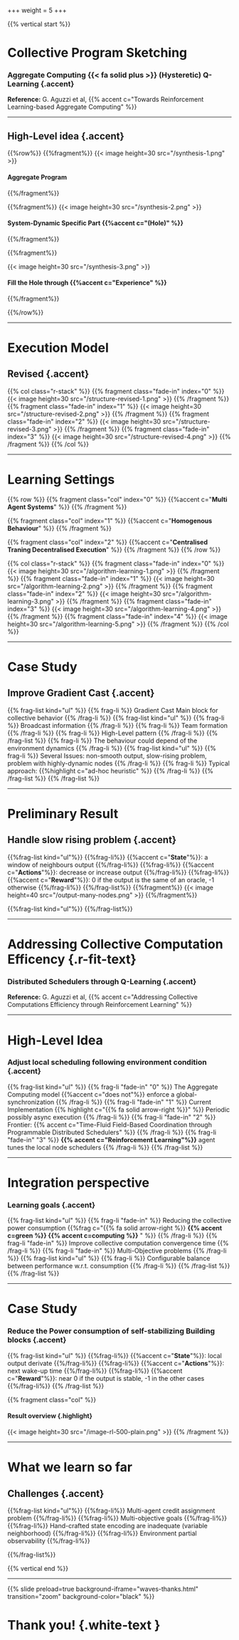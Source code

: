 +++
weight = 5
+++

{{% vertical start %}}

# Collective Program Sketching
### Aggregate Computing {{< fa solid plus >}} (Hysteretic) Q-Learning {.accent} 

**Reference:** G. Aguzzi et al, {{% accent c="Towards Reinforcement Learning-based Aggregate Computing" %}}

---

## High-Level idea {.accent}

{{%row%}}
{{%fragment%}}
{{< image height=30 src="/synthesis-1.png"  >}}
#### Aggregate Program
{{%/fragment%}}

{{%fragment%}}
{{< image height=30 src="/synthesis-2.png"  >}}
#### System-Dynamic Specific Part {{%accent c="(Hole)" %}}
{{%/fragment%}}

{{%fragment%}}

{{< image height=30 src="/synthesis-3.png"  >}}
#### Fill the Hole through {{%accent c="Experience" %}}
{{%/fragment%}}

{{%/row%}}

---

# Execution Model
## Revised {.accent}

{{% col class="r-stack" %}}
{{% fragment class="fade-in" index="0" %}}
{{< image height=30 src="/structure-revised-1.png" >}} 
{{% /fragment %}}
{{% fragment class="fade-in" index="1" %}}
{{< image height=30 src="/structure-revised-2.png" >}}
{{% /fragment %}}
{{% fragment class="fade-in" index="2" %}}
{{< image height=30 src="/structure-revised-3.png" >}}
{{% /fragment %}}
{{% fragment class="fade-in" index="3" %}}
{{< image height=30 src="/structure-revised-4.png" >}}
{{% /fragment %}}
{{% /col %}}

---

# Learning Settings

{{% row %}}
{{% fragment class="col" index="0" %}}
{{%accent c="**Multi Agent Systems**" %}}
{{% /fragment %}}

{{% fragment class="col" index="1" %}}
{{%accent c="**Homogenous Behaviour**" %}}
{{% /fragment %}}

{{% fragment class="col" index="2" %}}
{{%accent c="**Centralised Traning Decentralised Execution**" %}}
{{% /fragment %}}
{{% /row %}}

{{% col class="r-stack" %}}
{{% fragment class="fade-in" index="0" %}}
{{< image height=30 src="/algorithm-learning-1.png" >}} 
{{% /fragment %}}
{{% fragment class="fade-in" index="1" %}}
{{< image height=30 src="/algorithm-learning-2.png" >}} 
{{% /fragment %}}
{{% fragment class="fade-in" index="2" %}}
{{< image height=30 src="/algorithm-learning-3.png" >}} 
{{% /fragment %}}
{{% fragment class="fade-in" index="3" %}}
{{< image height=30 src="/algorithm-learning-4.png" >}} 
{{% /fragment %}}
{{% fragment class="fade-in" index="4" %}}
{{< image height=30 src="/algorithm-learning-5.png" >}} 
{{% /fragment %}}
{{% /col %}}

---

# Case Study
## Improve Gradient Cast {.accent}

{{% frag-list kind="ul" %}}
{{% frag-li %}} Gradient Cast Main block for collective behavior {{% /frag-li %}}
{{% frag-list kind="ul" %}}
{{% frag-li %}} Broadcast information {{% /frag-li %}}
{{% frag-li %}} Team formation {{% /frag-li %}}
{{% frag-li %}} High-Level pattern {{% /frag-li %}}
{{% /frag-list %}}
{{% frag-li %}} The behaviour could depend of the environment dynamics {{% /frag-li %}}
{{% frag-list kind="ul" %}}
{{% frag-li %}} Several Issues: non-smooth output, slow-rising problem, problem with highly-dynamic nodes  {{% /frag-li %}}
{{% frag-li %}} Typical approach: {{%highlight c="ad-hoc heuristic" %}} {{% /frag-li %}}
{{% /frag-list %}}
{{% /frag-list %}}

---

# Preliminary Result
## Handle slow rising problem {.accent}
{{%frag-list kind="ul"%}}
{{%frag-li%}} {{%accent c="**State**"%}}: a window of neighbours output {{%/frag-li%}}
{{%frag-li%}} {{%accent c="**Actions**"%}}: decrease or increase output {{%/frag-li%}}
{{%frag-li%}} {{%accent c="**Reward**"%}}: 0 if the output is the same of an oracle, -1 otherwise {{%/frag-li%}}
{{%/frag-list%}}
{{%fragment%}}
{{< image height=40 src="/output-many-nodes.png" >}} 
{{%/fragment%}}

{{%frag-list kind="ul"%}}
{{%/frag-list%}}

---

# Addressing Collective Computation Efficency {.r-fit-text}
### Distributed Schedulers through Q-Learning {.accent} 

**Reference:** G. Aguzzi et al, {{% accent c="Addressing Collective Computations Efficiency through Reinforcement Learning" %}}

---

# High-Level Idea
### Adjust local scheduling following environment condition {.accent}
{{% frag-list kind="ul" %}}
{{% frag-li "fade-in" "0" %}} The Aggregate Computing model {{%accent c="does not"%}} enforce a global-synchronization {{% /frag-li %}}
{{% frag-li "fade-in" "1" %}} Current Implementation {{% highlight c="{{% fa solid arrow-right %}}" %}} Periodic possibly async execution {{% /frag-li %}}
{{% frag-li "fade-in" "2" %}} Frontier: {{% accent c="Time-Fluid Field-Based Coordination through Programmable Distributed Schedulers" %}}   {{% /frag-li %}}
{{% frag-li "fade-in" "3" %}} **{{% accent c="Reinforcement Learning"%}}** agent tunes the local node schedulers {{% /frag-li %}}
{{% /frag-list %}}

---

# Integration perspective
### Learning goals {.accent}
{{% frag-list kind="ul" %}}
{{% frag-li "fade-in" %}} Reducing the collective power consumption {{%frag c="{{% fa solid arrow-right %}} **{{% accent c=green %}} {{% accent c=computing %}}** " %}} {{% /frag-li %}}
{{% frag-li "fade-in" %}} Improve collective computation convergence time {{% /frag-li %}}
{{% frag-li "fade-in" %}} Multi-Objective problems {{% /frag-li %}}
{{% frag-list kind="ul" %}}
{{% frag-li %}} Configurable balance between performance w.r.t. consumption {{% /frag-li %}}
{{% /frag-list %}}
{{% /frag-list %}}


---

# Case Study
### Reduce the Power consumption of self-stabilizing Building blocks {.accent}

{{% frag-list kind="ul" %}}
{{%frag-li%}} {{%accent c="**State**"%}}: local output derivate {{%/frag-li%}}
{{%frag-li%}} {{%accent c="**Actions**"%}}: next wake-up time {{%/frag-li%}}
{{%frag-li%}} {{%accent c="**Reward**"%}}: near 0 if the output is stable, -1 in the other cases  {{%/frag-li%}}
{{% /frag-list %}}


{{% fragment class="col" %}}
#### Result overview {.highlight}
{{< image height=30 src="/image-rl-500-plain.png" >}} 
{{% /fragment %}}


---

# What we learn so far
## Challenges {.accent}

{{%frag-list kind="ul"%}}
{{%frag-li%}} Multi-agent credit assignment problem {{%/frag-li%}}
{{%frag-li%}} Multi-objective goals {{%/frag-li%}}
{{%frag-li%}} Hand-crafted state encoding are inadequate (variable neighborhood) {{%/frag-li%}}
{{%frag-li%}} Environment partial observability {{%/frag-li%}}

{{%/frag-list%}}

{{% vertical end %}}

---

{{% slide preload=true background-iframe="waves-thanks.html" transition="zoom" background-color="black" %}}

# Thank you! {.white-text }
